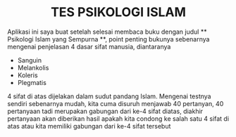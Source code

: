 <h1 align="center">TES PSIKOLOGI ISLAM</h1>
<p>Aplikasi ini saya buat setelah selesai membaca buku dengan judul ** Psikologi Islam yang Sempurna **, point penting bukunya sebenarnya mengenai penjelasan 4 dasar sifat manusia, diantaranya</p>


* Sanguin
* Melankolis
* Koleris
* Plegmatis


<p>4 sifat di atas dijelakan dalam sudut pandang Islam. Mengenai testnya sendiri sebenarnya mudah, kita cuma disuruh menjawab 40 pertanyan, 40 pertanyaan tadi merupakan gabungan dari ke-4 sifat diatas, diakhir pertanyaan akan diberikan hasil apakah kita condong ke salah satu 4 sifat di atas atau kita memiliki gabungan dari ke-4 sifat tersebut</p> 
